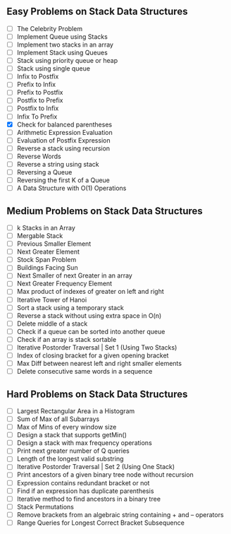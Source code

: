 ## Easy Problems on Stack Data Structures
  - [ ] The Celebrity Problem
  - [ ] Implement Queue using Stacks
  - [ ] Implement two stacks in an array
  - [ ] Implement Stack using Queues
  - [ ] Stack using priority queue or heap
  - [ ] Stack using single queue
  - [ ] Infix to Postfix
  - [ ] Prefix to Infix
  - [ ] Prefix to Postfix
  - [ ] Postfix to Prefix
  - [ ] Postfix to Infix
  - [ ] Infix To Prefix
  - [x] Check for balanced parentheses
  - [ ] Arithmetic Expression Evaluation
  - [ ] Evaluation of Postfix Expression
  - [ ] Reverse a stack using recursion
  - [ ] Reverse Words
  - [ ] Reverse a string using stack
  - [ ] Reversing a Queue
  - [ ] Reversing the first K of a Queue
  - [ ] A Data Structure with O(1) Operations

## Medium Problems on Stack Data Structures
  - [ ] k Stacks in an Array
  - [ ] Mergable Stack
  - [ ] Previous Smaller Element
  - [ ] Next Greater Element
  - [ ] Stock Span Problem
  - [ ] Buildings Facing Sun
  - [ ] Next Smaller of next Greater in an array
  - [ ] Next Greater Frequency Element
  - [ ] Max product of indexes of greater on left and right
  - [ ] Iterative Tower of Hanoi
  - [ ] Sort a stack using a temporary stack
  - [ ] Reverse a stack without using extra space in O(n)
  - [ ] Delete middle of a stack
  - [ ] Check if a queue can be sorted into another queue
  - [ ] Check if an array is stack sortable
  - [ ] Iterative Postorder Traversal | Set 1 (Using Two Stacks)
  - [ ] Index of closing bracket for a given opening bracket
  - [ ] Max Diff between nearest left and right smaller elements
  - [ ] Delete consecutive same words in a sequence

## Hard Problems on Stack Data Structures
  - [ ] Largest Rectangular Area in a Histogram
  - [ ] Sum of Max of all Subarrays
  - [ ] Max of Mins of every window size
  - [ ] Design a stack that supports getMin()
  - [ ] Design a stack with max frequency operations
  - [ ] Print next greater number of Q queries
  - [ ] Length of the longest valid substring
  - [ ] Iterative Postorder Traversal | Set 2 (Using One Stack)
  - [ ] Print ancestors of a given binary tree node without recursion
  - [ ] Expression contains redundant bracket or not
  - [ ] Find if an expression has duplicate parenthesis
  - [ ] Iterative method to find ancestors in a binary tree
  - [ ] Stack Permutations
  - [ ] Remove brackets from an algebraic string containing + and – operators
  - [ ] Range Queries for Longest Correct Bracket Subsequence
